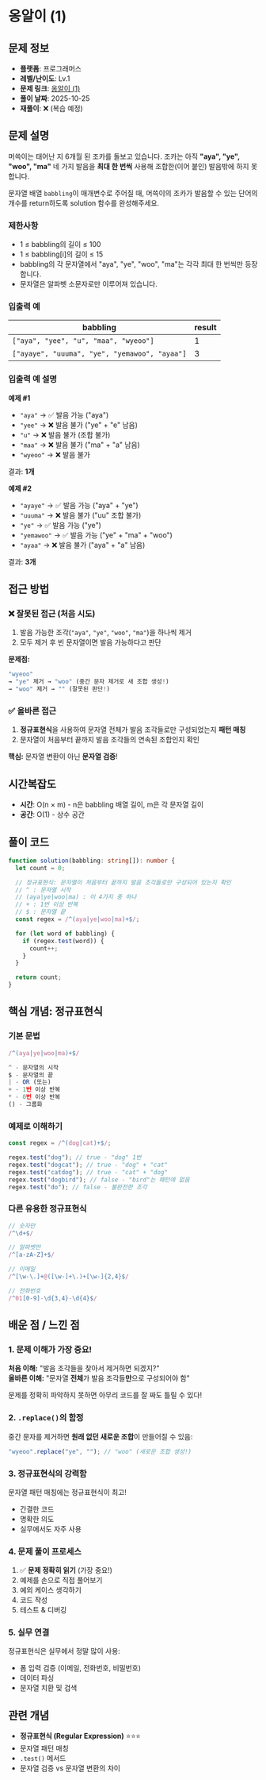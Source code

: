 # 옹알이 (1)

## 문제 정보

- **플랫폼**: 프로그래머스
- **레벨/난이도**: Lv.1
- **문제 링크**: [옹알이 (1)](https://school.programmers.co.kr/learn/courses/30/lessons/120956)
- **풀이 날짜**: 2025-10-25
- **재풀이**: ❌ (복습 예정)

## 문제 설명

머쓱이는 태어난 지 6개월 된 조카를 돌보고 있습니다. 조카는 아직 **"aya", "ye", "woo", "ma"** 네 가지 발음을 **최대 한 번씩** 사용해 조합한(이어 붙인) 발음밖에 하지 못합니다.

문자열 배열 `babbling`이 매개변수로 주어질 때, 머쓱이의 조카가 발음할 수 있는 단어의 개수를 return하도록 solution 함수를 완성해주세요.

### 제한사항

- 1 ≤ babbling의 길이 ≤ 100
- 1 ≤ babbling[i]의 길이 ≤ 15
- babbling의 각 문자열에서 "aya", "ye", "woo", "ma"는 각각 최대 한 번씩만 등장합니다.
- 문자열은 알파벳 소문자로만 이루어져 있습니다.

### 입출력 예

| babbling                                      | result |
| --------------------------------------------- | ------ |
| `["aya", "yee", "u", "maa", "wyeoo"]`         | 1      |
| `["ayaye", "uuuma", "ye", "yemawoo", "ayaa"]` | 3      |

### 입출력 예 설명

**예제 #1**

- `"aya"` → ✅ 발음 가능 ("aya")
- `"yee"` → ❌ 발음 불가 ("ye" + "e" 남음)
- `"u"` → ❌ 발음 불가 (조합 불가)
- `"maa"` → ❌ 발음 불가 ("ma" + "a" 남음)
- `"wyeoo"` → ❌ 발음 불가

결과: **1개**

**예제 #2**

- `"ayaye"` → ✅ 발음 가능 ("aya" + "ye")
- `"uuuma"` → ❌ 발음 불가 ("uu" 조합 불가)
- `"ye"` → ✅ 발음 가능 ("ye")
- `"yemawoo"` → ✅ 발음 가능 ("ye" + "ma" + "woo")
- `"ayaa"` → ❌ 발음 불가 ("aya" + "a" 남음)

결과: **3개**

## 접근 방법

### ❌ 잘못된 접근 (처음 시도)

1. 발음 가능한 조각(`"aya"`, `"ye"`, `"woo"`, `"ma"`)을 하나씩 제거
2. 모두 제거 후 빈 문자열이면 발음 가능하다고 판단

**문제점:**

```typescript
"wyeoo"
→ "ye" 제거 → "woo" (중간 문자 제거로 새 조합 생성!)
→ "woo" 제거 → "" (잘못된 판단!)
```

### ✅ 올바른 접근

1. **정규표현식**을 사용하여 문자열 전체가 발음 조각들로만 구성되었는지 **패턴 매칭**
2. 문자열이 처음부터 끝까지 발음 조각들의 연속된 조합인지 확인

**핵심:** 문자열 변환이 아닌 **문자열 검증**!

## 시간복잡도

- **시간**: O(n × m) - n은 babbling 배열 길이, m은 각 문자열 길이
- **공간**: O(1) - 상수 공간

## 풀이 코드

```typescript
function solution(babbling: string[]): number {
  let count = 0;

  // 정규표현식: 문자열이 처음부터 끝까지 발음 조각들로만 구성되어 있는지 확인
  // ^ : 문자열 시작
  // (aya|ye|woo|ma) : 이 4가지 중 하나
  // + : 1번 이상 반복
  // $ : 문자열 끝
  const regex = /^(aya|ye|woo|ma)+$/;

  for (let word of babbling) {
    if (regex.test(word)) {
      count++;
    }
  }

  return count;
}
```

## 핵심 개념: 정규표현식

### 기본 문법

```typescript
/^(aya|ye|woo|ma)+$/

^ - 문자열의 시작
$ - 문자열의 끝
| - OR (또는)
+ - 1번 이상 반복
* - 0번 이상 반복
() - 그룹화
```

### 예제로 이해하기

```typescript
const regex = /^(dog|cat)+$/;

regex.test("dog"); // true - "dog" 1번
regex.test("dogcat"); // true - "dog" + "cat"
regex.test("catdog"); // true - "cat" + "dog"
regex.test("dogbird"); // false - "bird"는 패턴에 없음
regex.test("do"); // false - 불완전한 조각
```

### 다른 유용한 정규표현식

```typescript
// 숫자만
/^\d+$/

// 알파벳만
/^[a-zA-Z]+$/

// 이메일
/^[\w-\.]+@([\w-]+\.)+[\w-]{2,4}$/

// 전화번호
/^01[0-9]-\d{3,4}-\d{4}$/
```

## 배운 점 / 느낀 점

### 1. 문제 이해가 가장 중요!

**처음 이해:** "발음 조각들을 찾아서 제거하면 되겠지?"  
**올바른 이해:** "문자열 **전체**가 발음 조각들**만**으로 구성되어야 함"

문제를 정확히 파악하지 못하면 아무리 코드를 잘 짜도 틀릴 수 있다!

### 2. `.replace()`의 함정

중간 문자를 제거하면 **원래 없던 새로운 조합**이 만들어질 수 있음:

```typescript
"wyeoo".replace("ye", ""); // "woo" (새로운 조합 생성!)
```

### 3. 정규표현식의 강력함

문자열 패턴 매칭에는 정규표현식이 최고!

- 간결한 코드
- 명확한 의도
- 실무에서도 자주 사용

### 4. 문제 풀이 프로세스

1. ✅ **문제 정확히 읽기** (가장 중요!)
2. 예제를 손으로 직접 풀어보기
3. 예외 케이스 생각하기
4. 코드 작성
5. 테스트 & 디버깅

### 5. 실무 연결

정규표현식은 실무에서 정말 많이 사용:

- 폼 입력 검증 (이메일, 전화번호, 비밀번호)
- 데이터 파싱
- 문자열 치환 및 검색

## 관련 개념

- **정규표현식 (Regular Expression)** ⭐⭐⭐
- 문자열 패턴 매칭
- `.test()` 메서드
- 문자열 검증 vs 문자열 변환의 차이
